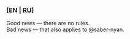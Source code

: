 ### [EN | [RU](CODE_OF_CONDUCT_RU.md)]
Good news — there are no rules.<br/>
Bad news — that also applies to @saber-nyan.
